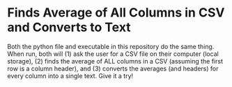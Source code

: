 # Finds Average of All Columns in CSV and Converts to Text

Both the python file and executable in this repository do the same thing. When run, both will (1) ask the user for a CSV file on their computer (local storage), (2) finds the average of ALL columns in a CSV (assuming the first row is a column header), and (3) converts the averages (and headers) for every column into a single text. Give it a try!
